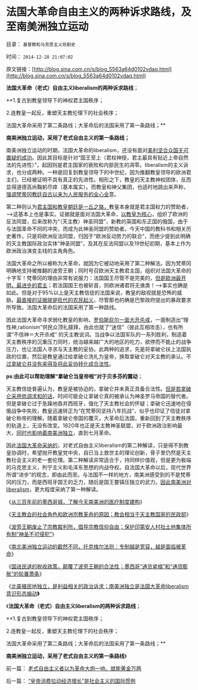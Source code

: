 # 法国大革命自由主义的两种诉求路线，及至南美洲独立运动

目录： `基督教和马克思主义悲剧史` 

时间： `2014-12-28 21:07:02` 

原文链接：[http://blog.sina.com.cn/s/blog_5563a64d0102vdaq.html](http://blog.sina.com.cn/s/blog_5563a64d0102vdaq.html)

**法国大革命（老式）自由主义liberalism的两种诉求路线**；

**1.复古到教皇领导下的神权君主国秩序；

2.连教皇一起反，重塑天主教伦理下的社会秩序；

法国大革命采用了第二条路线；大革命后的法国采用了第一条路线；**

**南美洲独立运动，采用了老式自由主义的第一条路线；**

南美洲独立运动的时期，法国大革命的liberalism，还没有面对[美利坚合众国无可置疑的成功](../../../2012/3/6/美国不拥有全世界，USA属于全人类.md)。因此其目标是针对“国王至上（君权神授，君主最具有贴近上帝自然法的先进性）”，起因则是君主国家的衰败和内部民生的凋零。liberalism的主义诉求，也分成两种。一种是回复到教皇领导下的中世纪，因为推翻教皇领导的欧洲君主们，已经被证明不具有真正的先进性。相形之下，教皇的天主教神权团体，反而显得道德高尚鞠躬尽瘁（基本属实）。而教皇和神父集团，也适时地跳出来声称，[强调梵蒂冈教廷自古以来为人民服务的全心全](../../../2013/4/20/中国的基督徒一般不了解自已的宗教，更不了解新教；.md)意。

第二种则认为[君主国和教皇朝廷是一丘之貉，](../../../2011/11/25/基督教是欧洲中世纪出现大量自治社区的原因.md)教皇本身就是君主国权力的赞助者，——>这基本上也是事实。证据就是面对法国大革命，[以教皇为核心](../../../2011/9/2/十字军运动“示形于外实侵于内”.md)，组织了欧洲的反法同盟，后来改称为“（天主教）神圣同盟”，新教的英国和东正国的俄国，由于与法国革命不同的冲突，而成为此神圣同盟的赞助者。今天中国的教科书和相关历史著作，只是将欧洲反法同盟，归因于“欧洲反动势力的联合”，而绝少提到此明确的天主教国际政治实体“神圣同盟”，及其在反法同盟以及19世纪初期，基本上作为欧洲政治演变主线的主角角色。

法国大革命之所以被称为大革命，就因为它被动地采用了第二种解法。因为梵蒂冈明确地支持被推翻的波旁王朝；同时号召欧洲天主教君主国，组织对法国大革命的十字军！梵蒂冈的理由非常有说服力：法国国王尽管不是完美的，[但是欧洲最开明，最进步的君主](../../../2014/12/7/从中世纪欧洲帝王的进步，理解现代左派的反动.md)；若法国国王也被斩首，则欧洲诸君将无谯类！——>事实也确是如此。但是对于95%以上是天主教信徒的法国来说，教皇的敌视就是恐怖的威胁。[最直接的证据就是旺代的农民起义](../../../2012/10/5/革命！多少罪恶以自由为名！.md)，尽管那也的确是巴黎政府提出的暴政要求所导致。法国大革命后的法国采用了第一种路线。

因此法国大革命寻求弱化教皇的影响，[罗伯斯庇尔一面大开杀戒](../../../2012/10/28/革命与进步无关，革命可能是所有人的坟墓.md)，一面制造出“理性神,rationism”供民众顶礼膜拜，由此也就了“迷信”（彼此互相攻击），也有所谓“不信神＝大开杀戒”
的天主教说词。当战争以法国军队的一系列胜利，制造着天主教秩序的沉重压力同时，统治越来越广大的地区的吃力，欲停而不能止的战争压力，也让法国人寻求与天主教的妥协。此两种的追求，先是将拿破仑扶上法国执政的位置，然后是教皇通过给拿破仑洗礼为皇帝，换取拿破仑对天主教的承认。不[过拿破仑并没有来得及将此妥协转化成合法性](../../../2011/3/11/为什么英国是法国大革命的死敌？.md)。

**ps:由此可以帮助理解“拿破仑当皇帝啦”对于贝多芬的震动**；

天主教信徒普遍认为，教皇是被协迫的，拿破仑并未真正具备合法性。[但是若拿破仑采用低调求和的话](../../../2012/9/26/“绝不妥协”的罗马，陈嘉庚，明朝，拿破仑.md)，时间可能会让拿破仑真的被承认为神圣罗马帝国的替代者。但是拿破仑过于急躁地吞并西班牙，强化了天主教社会的怀疑；拿破仑迅速地在侵俄战争中失败，教皇迅速转正为“在梵蒂冈坚持八年抗战”，似乎也印证了信徒对拿破仑称帝的理解。随着拿破仑帝国的覆灭，大革命后法国，重新回到了天主教秩序的轨道上，无没有改变。1820年也正是天主教神圣联盟，对于欧洲政治影响最大，[同时也影响着南美洲独立](../../../2014/11/25/波旁王朝国进民退制造分裂，教科书中“多洛雷斯的呼声”的误导.md)，直到七月革命。

因此[法国大革命采纳的](../../../2011/3/12/法国大革命是社会主义民粹运动.md)，对老式自由主义liberalism的第二种解读，只是得不到教皇协调时，希望抛开教皇党中央，自已当上救世主的理论创新，骨子里仍然是天主教社会主义的老一套伦理。第二种解读非常适合于，持同样价值观，但是更为极端的马克思主义，列宁主义和毛泽东思想的内战夺权。自法国大革命以后，现代世界所谓“进步”的观念，即由此而至。与法国不一样的地方，南美洲感受到的不是梵蒂冈的压力，而是西班牙国王的乏力，随后是国王要镇压独立的武力。[因此南美洲对liberalism](../../../2014/3/9/我国领导层一般比“民粹公知”更称得上“民主，开明”.md)，更大程度采纳了第一种解读。

《[从三百年前的墨西哥城，了解今天南美洲的医疗制度建构](../../../2014/12/2/从三百年前的墨西哥，了解今天南美洲的医疗制度建构.md)》

《[天主教会的社会角色和欧洲宗教革命的原因；教会相当于天主教国家的民政部](../../../2014/12/23/天主教会的社会角色和欧洲宗教革命的原因.md)》

《[波旁王朝废止了宗教裁判所，倡导宗教信仰自由；保护印第安人村社土地集体所有制“神圣不可侵犯”](../../../2014/12/24/比法国大革命更为开明进步的波旁王朝及其改革.md)》

《[南北美洲独立运动的截然不同，托克维尔法则：专制越是宽容，越是面临被革命](../../../2014/12/25/南北美洲独立运动的截然不同，及托克维尔法则.md)》

《[国进民退的税收政策，颠覆了波旁王朝的合法性；墨西哥“通货紧缩”和“通货膨胀”的轮番萧条](../../../2014/12/26/国进民退的政策，颠覆了波旁王朝的合法性.md)》

《[北美殖民地独立，是利益相关的政治诉求；南美洲独立是法国大革命liberalism意识形态煽动](../../../2014/12/27/南美洲独立是意识形态的煽动，新自由主义的华盛顿共识和变异.md)**》**

《**法国大革命（老式）自由主义liberalism的两种诉求路线**；

**1.复古到教皇领导下的神权君主国秩序；

2.连教皇一起反，重塑天主教伦理下的社会秩序；

法国大革命采用了第二条路线；大革命后的法国采用了第一条路线；**

**南美洲独立运动，采用了老式自由主义的第一条路线**》

前一篇： [老式自由主义者以为革命大炮一响，就能黄金万两](../../../2015/1/3/老式自由主义者以为革命大炮一响，就能黄金万两.md)

后一篇： [“皇帝消费拉动经济增长”是社会主义的国际惯例](../../../2014/12/5/“皇帝消费拉动经济增长”是社会主义的国际惯例.md)

